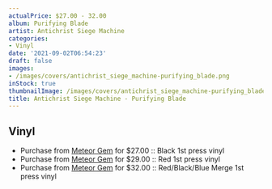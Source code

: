 ```yaml
---
actualPrice: $27.00 - 32.00
album: Purifying Blade
artist: Antichrist Siege Machine
categories:
- Vinyl
date: '2021-09-02T06:54:23'
draft: false
images:
- /images/covers/antichrist_siege_machine-purifying_blade.png
inStock: true
thumbnailImage: /images/covers/antichrist_siege_machine-purifying_blade-thumb.png
title: Antichrist Siege Machine - Purifying Blade
---
```


## Vinyl
* Purchase from [Meteor Gem](https://meteor-gem.com/products/antichrist-siege-machine-purifying-blade-lp) for $27.00 :: Black 1st press vinyl
* Purchase from [Meteor Gem](https://meteor-gem.com/products/antichrist-siege-machine-purifying-blade-lp) for $29.00 :: Red 1st press vinyl
* Purchase from [Meteor Gem](https://meteor-gem.com/products/antichrist-siege-machine-purifying-blade-lp) for $32.00 :: Red/Black/Blue Merge 1st press vinyl
